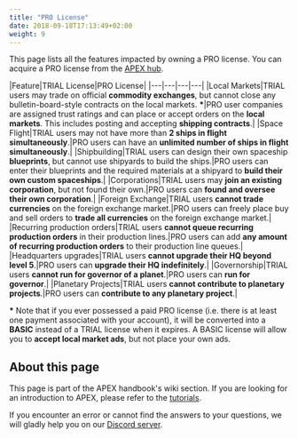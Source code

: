 ```yaml
---
title: "PRO License"
date: 2018-09-18T17:13:49+02:00
weight: 9
---
```


This page lists all the features impacted by owning a PRO license. You can acquire a PRO license from the [APEX hub](https://prosperousuniverse.com/premium).

|Feature|TRIAL License|PRO License|
|---|---|---|---|
|Local Markets|TRIAL users may trade on official __commodity exchanges__, but cannot close any bulletin-board-style contracts on the local markets. __*__|PRO user companies are assigned trust ratings and can place or accept orders on the __local markets__. This includes posting and accepting __shipping contracts__.|
|Space Flight|TRIAL users may not have more than __2 ships in flight simultaneously__.|PRO users can have an __unlimited number of ships in flight simultaneously__.|
|Shipbuilding|TRIAL users can design their own spaceship __blueprints__, but cannot use shipyards to build the ships.|PRO users can enter their blueprints and the required materials at a shipyard to __build their own custom spaceships__.|
|Corporations|TRIAL users may __join an existing corporation__, but not found their own.|PRO users can __found and oversee their own corporation__.|
|Foreign Exchange|TRIAL users __cannot trade currencies__ on the foreign exchange market.|PRO users can freely place buy and sell orders to __trade all currencies__ on the foreign exchange market.|
|Recurring production orders|TRIAL users __cannot queue recurring production orders__ in their production lines.|PRO users can add __any amount of recurring production orders__ to their production line queues.|
|Headquarters upgrades|TRIAL users __cannot upgrade their HQ beyond level 5__.|PRO users can __upgrade their HQ indefinitely__.|
|Governorship|TRIAL users __cannot run for governor of a planet__.|PRO users can __run for governor__.|
|Planetary Projects|TRIAL users __cannot contribute to planetary projects__.|PRO users can __contribute to any planetary project__.|
<!---|Price Bands|TRIAL users can only trade within __relatively narrow price bands__ on the commodity exchanges.|PRO user companies are assigned trust ratings and can therefore trade within __wider price bands__ on the commodity exchanges.|-->


__*__ Note that if you ever possessed a paid PRO license (i.e. there is at least one payment associated with your account), it will be converted into a **BASIC** instead of a TRIAL license when it expires. A BASIC license will allow you to **accept local market ads**, but not place your own ads.

## About this page

This page is part of the APEX handbook's wiki section. If you are looking for an introduction to APEX, please refer to the [tutorials](../../tutorials).

If you encounter an error or cannot find the answers to your questions, we will gladly help you on our [Discord server](https://discordapp.com/invite/G7gj7PT).
